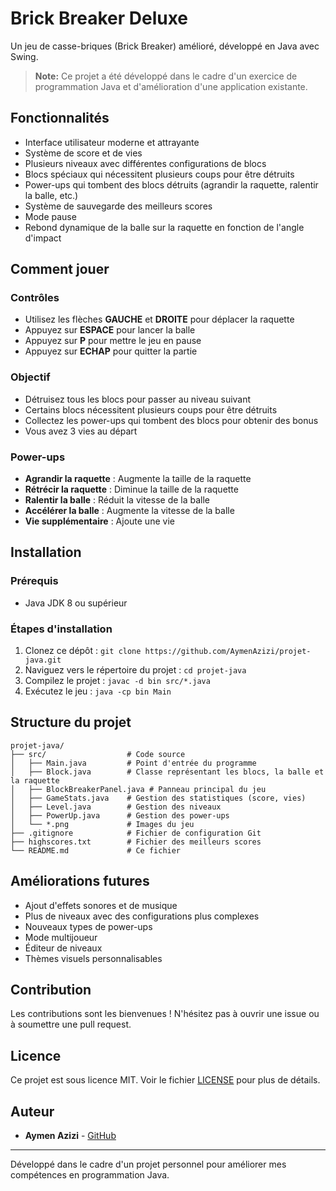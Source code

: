 # Brick Breaker Deluxe

Un jeu de casse-briques (Brick Breaker) amélioré, développé en Java avec Swing.

> **Note:** Ce projet a été développé dans le cadre d'un exercice de programmation Java et d'amélioration d'une application existante.

## Fonctionnalités

- Interface utilisateur moderne et attrayante
- Système de score et de vies
- Plusieurs niveaux avec différentes configurations de blocs
- Blocs spéciaux qui nécessitent plusieurs coups pour être détruits
- Power-ups qui tombent des blocs détruits (agrandir la raquette, ralentir la balle, etc.)
- Système de sauvegarde des meilleurs scores
- Mode pause
- Rebond dynamique de la balle sur la raquette en fonction de l'angle d'impact

## Comment jouer

### Contrôles
- Utilisez les flèches **GAUCHE** et **DROITE** pour déplacer la raquette
- Appuyez sur **ESPACE** pour lancer la balle
- Appuyez sur **P** pour mettre le jeu en pause
- Appuyez sur **ECHAP** pour quitter la partie

### Objectif
- Détruisez tous les blocs pour passer au niveau suivant
- Certains blocs nécessitent plusieurs coups pour être détruits
- Collectez les power-ups qui tombent des blocs pour obtenir des bonus
- Vous avez 3 vies au départ

### Power-ups
- **Agrandir la raquette** : Augmente la taille de la raquette
- **Rétrécir la raquette** : Diminue la taille de la raquette
- **Ralentir la balle** : Réduit la vitesse de la balle
- **Accélérer la balle** : Augmente la vitesse de la balle
- **Vie supplémentaire** : Ajoute une vie

## Installation

### Prérequis
- Java JDK 8 ou supérieur

### Étapes d'installation
1. Clonez ce dépôt : `git clone https://github.com/AymenAzizi/projet-java.git`
2. Naviguez vers le répertoire du projet : `cd projet-java`
3. Compilez le projet : `javac -d bin src/*.java`
4. Exécutez le jeu : `java -cp bin Main`

## Structure du projet

```
projet-java/
├── src/                  # Code source
│   ├── Main.java         # Point d'entrée du programme
│   ├── Block.java        # Classe représentant les blocs, la balle et la raquette
│   ├── BlockBreakerPanel.java # Panneau principal du jeu
│   ├── GameStats.java    # Gestion des statistiques (score, vies)
│   ├── Level.java        # Gestion des niveaux
│   ├── PowerUp.java      # Gestion des power-ups
│   └── *.png             # Images du jeu
├── .gitignore            # Fichier de configuration Git
├── highscores.txt        # Fichier des meilleurs scores
└── README.md             # Ce fichier
```

## Améliorations futures

- Ajout d'effets sonores et de musique
- Plus de niveaux avec des configurations plus complexes
- Nouveaux types de power-ups
- Mode multijoueur
- Éditeur de niveaux
- Thèmes visuels personnalisables

## Contribution

Les contributions sont les bienvenues ! N'hésitez pas à ouvrir une issue ou à soumettre une pull request.

## Licence

Ce projet est sous licence MIT. Voir le fichier [LICENSE](LICENSE) pour plus de détails.

## Auteur

- **Aymen Azizi** - [GitHub](https://github.com/AymenAzizi)

---

Développé dans le cadre d'un projet personnel pour améliorer mes compétences en programmation Java.
